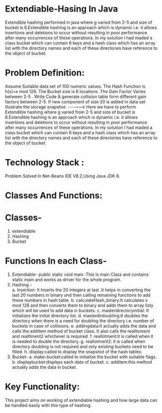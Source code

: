 # Extendiable-Hasing In Java
Extendible hashing performed in java where g varied from 2-5 and size of bucket is 6.Extendible hashing is an approach which is dynamic i.e. it allows insertions and deletions to occur without resulting in poor performance after many occurrences of these operations. In my solution I had maded a class bucket which can contain 6 keys and  a hash class which has an array list with the directory names and each of these directories have reference to the object of bucket.

# Problem Definition:
Assume Suitable data set of 100 numeric values. The Hash Function is h(x)=x mod 128. The Bucket size is 6 locations .The Gain Factor Varies between 2-5 . Write Code & generate collision table form different gain factors between 2-5. If new component of size 20 is added in data set illustrate the storage snapshot. 
------> Here we have to perform Extendible hashing where g varied from 2-5 and size of bucket is 6.Extendible hashing is an approach which is dynamic i.e. it allows insertions and deletions to occur without resulting in poor performance after many occurrences of these operations. In my solution I had maded a class bucket which can contain 6 keys and  a hash class which has an array list with the directory names and each of these directories have reference to the object of bucket.


# Technology Stack :
Problem Solved In Net-Beans IDE V8.2,Using Java JDK 8.

# Classes And Functions:
# Classes-
1.	extendiable	
2.	Hashing
3.	Bucket

# Functions In each Class-
1.	Extendiable- public static void main :This Is main Class and contains static main and works as driver for the whole program.
2.	Hashing -   
a.	Insertion: It Inserts the 20 integers at last .It helps in converting the last 20 numbers in binary and then calling remaining functions to add these numbers in hash table.
b.	calculateHash_binary:It calculates x mod 128 and then converts them to binary and adds them to array listy which will be used to add data in buckets.
c.	masterdirectoryinitial: It initializes the initial directory list.
d.	masterdirdoubling:It doubles the directory when there is a need for doubling the directory i.e. number of buckets in case of collisions.
e.	addingdata:It actually adds the data and calls the additem method of bucket class. It also calls the realltoment and realltment2 whichever is required.
f.	reallotment:it is called when it is needed to double the directory.
g.	reallotment2: it is called when directory doubling is not required and only existing buckets need to be filled.
h.	display:called to display the snapshot of the hash tables.
3.	Bucket-
a.	make-bucket:called to initialize the bucket with suitable flags.
b.	displaybucket:displays each data of bucket.
c.	additem:this method actually adds the data in bucket.

# Key Functionality: 
This project aims on working of extendiable hashing and how large data can be handled easily with this type of hashing.



